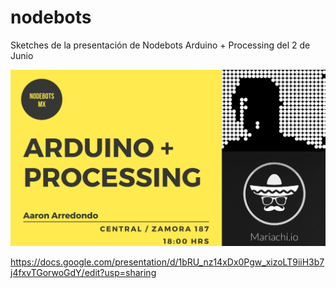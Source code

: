 # nodebots

Sketches de la presentación de Nodebots Arduino + Processing del 2 de Junio


[![PyPI](https://github.com/antikytheraton/nodebots/blob/master/DeepinScreenshot20170613154344.png)](https://docs.google.com/presentation/d/1bRU_nz14xDx0Pgw_xizoLT9iiH3b7j4fxvTGorwoGdY/edit#slide=id.p)


https://docs.google.com/presentation/d/1bRU_nz14xDx0Pgw_xizoLT9iiH3b7j4fxvTGorwoGdY/edit?usp=sharing